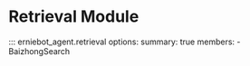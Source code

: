 
# Retrieval Module


::: erniebot_agent.retrieval
    options:
        summary: true
        members:
        - BaizhongSearch
